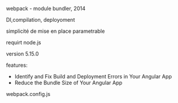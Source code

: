 webpack - module bundler, 2014

DI,compilation, deployoment

simplicité de mise en place parametrable

requirt node.js

version 5.15.0

features: 
- Identify and Fix Build and Deployment Errors in Your Angular App
- Reduce the Bundle Size of Your Angular App

webpack.config.js